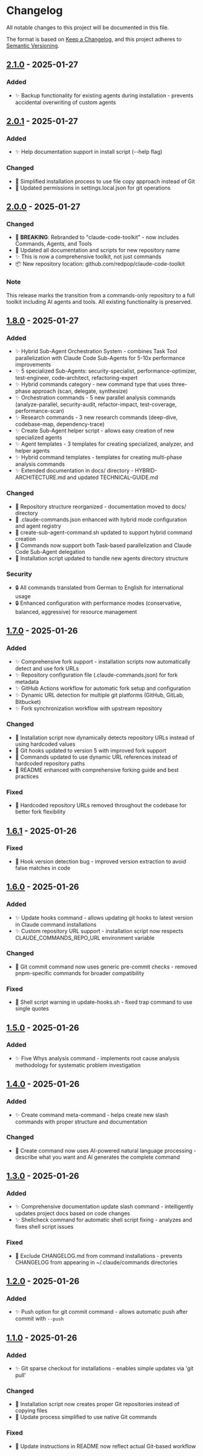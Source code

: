 # Changelog

All notable changes to this project will be documented in this file.

The format is based on [Keep a Changelog](https://keepachangelog.com/en/1.1.0/),
and this project adheres to [Semantic Versioning](https://semver.org/spec/v2.0.0.html).

## [2.1.0] - 2025-01-27

### Added

- ✨ Backup functionality for existing agents during installation - prevents accidental overwriting of custom agents

## [2.0.1] - 2025-01-27

### Added

- ✨ Help documentation support in install script (--help flag)

### Changed

- 🔄 Simplified installation process to use file copy approach instead of Git
- 🔄 Updated permissions in settings.local.json for git operations

## [2.0.0] - 2025-01-27

### Changed

- 🚀 **BREAKING**: Rebranded to "claude-code-toolkit" - now includes Commands, Agents, and Tools
- 🔄 Updated all documentation and scripts for new repository name
- ✨ This is now a comprehensive toolkit, not just commands
- 📦 New repository location: github.com/redpop/claude-code-toolkit

### Note

This release marks the transition from a commands-only repository to a full toolkit including AI agents and tools. All existing functionality is preserved.

## [1.8.0] - 2025-01-27

### Added

- ✨ Hybrid Sub-Agent Orchestration System - combines Task Tool parallelization with Claude Code Sub-Agents for 5-10x performance improvements
- ✨ 5 specialized Sub-Agents: security-specialist, performance-optimizer, test-engineer, code-architect, refactoring-expert
- ✨ Hybrid commands category - new command type that uses three-phase approach (scan, delegate, synthesize)
- ✨ Orchestration commands - 5 new parallel analysis commands (analyze-parallel, security-audit, refactor-impact, test-coverage, performance-scan)
- ✨ Research commands - 3 new research commands (deep-dive, codebase-map, dependency-trace)
- ✨ Create Sub-Agent helper script - allows easy creation of new specialized agents
- ✨ Agent templates - 3 templates for creating specialized, analyzer, and helper agents
- ✨ Hybrid command templates - templates for creating multi-phase analysis commands
- ✨ Extended documentation in docs/ directory - HYBRID-ARCHITECTURE.md and updated TECHNICAL-GUIDE.md

### Changed

- 🔄 Repository structure reorganized - documentation moved to docs/ directory
- 🔄 .claude-commands.json enhanced with hybrid mode configuration and agent registry
- 🔄 create-sub-agent-command.sh updated to support hybrid command creation
- 🔄 Commands now support both Task-based parallelization and Claude Code Sub-Agent delegation
- 🔄 Installation script updated to handle new agents directory structure

### Security

- 🔒 All commands translated from German to English for international usage
- 🔒 Enhanced configuration with performance modes (conservative, balanced, aggressive) for resource management

## [1.7.0] - 2025-01-26

### Added

- ✨ Comprehensive fork support - installation scripts now automatically detect and use fork URLs
- ✨ Repository configuration file (.claude-commands.json) for fork metadata
- ✨ GitHub Actions workflow for automatic fork setup and configuration
- ✨ Dynamic URL detection for multiple git platforms (GitHub, GitLab, Bitbucket)
- ✨ Fork synchronization workflow with upstream repository

### Changed

- 🔄 Installation script now dynamically detects repository URLs instead of using hardcoded values
- 🔄 Git hooks updated to version 5 with improved fork support
- 🔄 Commands updated to use dynamic URL references instead of hardcoded repository paths
- 🔄 README enhanced with comprehensive forking guide and best practices

### Fixed

- 🐛 Hardcoded repository URLs removed throughout the codebase for better fork flexibility

## [1.6.1] - 2025-01-26

### Fixed

- 🐛 Hook version detection bug - improved version extraction to avoid false matches in code

## [1.6.0] - 2025-01-26

### Added

- ✨ Update hooks command - allows updating git hooks to latest version in Claude command installations
- ✨ Custom repository URL support - installation script now respects CLAUDE_COMMANDS_REPO_URL environment variable

### Changed

- 🔄 Git commit command now uses generic pre-commit checks - removed pnpm-specific commands for broader compatibility

### Fixed

- 🐛 Shell script warning in update-hooks.sh - fixed trap command to use single quotes

## [1.5.0] - 2025-01-26

### Added

- ✨ Five Whys analysis command - implements root cause analysis methodology for systematic problem investigation

## [1.4.0] - 2025-01-26

### Added

- ✨ Create command meta-command - helps create new slash commands with proper structure and documentation

### Changed

- 🔄 Create command now uses AI-powered natural language processing - describe what you want and AI generates the complete command

## [1.3.0] - 2025-01-26

### Added

- ✨ Comprehensive documentation update slash command - intelligently updates project docs based on code changes
- ✨ Shellcheck command for automatic shell script fixing - analyzes and fixes shell script issues

### Fixed

- 🐛 Exclude CHANGELOG.md from command installations - prevents CHANGELOG from appearing in ~/.claude/commands directories

## [1.2.0] - 2025-01-26

### Added

- ✨ Push option for git commit command - allows automatic push after commit with `--push`

## [1.1.0] - 2025-01-26

### Added

- ✨ Git sparse checkout for installations - enables simple updates via 'git pull'

### Changed

- 🔄 Installation script now creates proper Git repositories instead of copying files
- 🔄 Update process simplified to use native Git commands

### Fixed

- 🐛 Update instructions in README now reflect actual Git-based workflow

[2.1.0]: https://github.com/redpop/claude-code-toolkit/compare/v2.0.1...v2.1.0
[2.0.1]: https://github.com/redpop/claude-code-toolkit/compare/v2.0.0...v2.0.1
[2.0.0]: https://github.com/redpop/claude-code-toolkit/compare/v1.8.0...v2.0.0
[1.8.0]: https://github.com/redpop/claude-code-toolkit/compare/v1.7.0...v1.8.0
[1.7.0]: https://github.com/redpop/claude-code-toolkit/compare/v1.6.1...v1.7.0
[1.6.1]: https://github.com/redpop/claude-code-toolkit/compare/v1.6.0...v1.6.1
[1.6.0]: https://github.com/redpop/claude-code-toolkit/compare/v1.5.0...v1.6.0
[1.5.0]: https://github.com/redpop/claude-code-toolkit/compare/v1.4.0...v1.5.0
[1.4.0]: https://github.com/redpop/claude-code-toolkit/compare/v1.3.0...v1.4.0
[1.3.0]: https://github.com/redpop/claude-code-toolkit/compare/v1.2.0...v1.3.0
[1.2.0]: https://github.com/redpop/claude-code-toolkit/compare/v1.1.0...v1.2.0
[1.1.0]: https://github.com/redpop/claude-code-toolkit/releases/tag/v1.1.0
